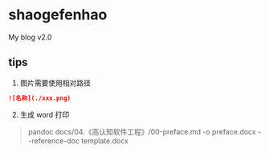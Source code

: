 # shaogefenhao

My blog v2.0


## tips

1. 图片需要使用相对路径

```markdown
![名称](./xxx.png)
```


2. 生成 word 打印
> pandoc docs/04.《高认知软件工程》/00-preface.md -o preface.docx --reference-doc template.docx

